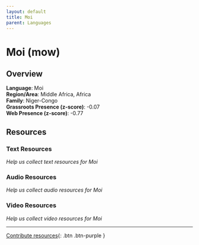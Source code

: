 ```yaml
---
layout: default
title: Moi
parent: Languages
---
```


# Moi (mow)

## Overview

**Language**: Moi  
**Region/Area**: Middle Africa, Africa  
**Family**: Niger-Congo  
**Grassroots Presence (z-score)**: -0.07  
**Web Presence (z-score)**: -0.77  

## Resources

### Text Resources
*Help us collect text resources for Moi*

### Audio Resources
*Help us collect audio resources for Moi*

### Video Resources
*Help us collect video resources for Moi*

---

[Contribute resources](https://forms.office.com/e/1SfLJx3u1r){: .btn .btn-purple }
